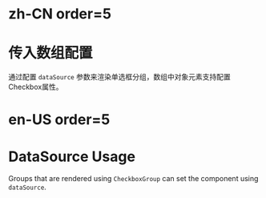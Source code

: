 # zh-CN order=5

# 传入数组配置

通过配置 `dataSource` 参数来渲染单选框分组，数组中对象元素支持配置Checkbox属性。

# en-US order=5

# DataSource Usage

Groups that are rendered using `CheckboxGroup` can set the component using `dataSource`.
